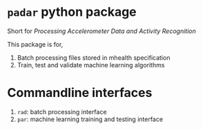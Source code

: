 # `padar` python package

Short for _Processing Accelerometer Data and Activity Recognition_

This package is for,

1. Batch processing files stored in mhealth specification
2. Train, test and validate machine learning algorithms

# Commandline interfaces

1. `rad`: batch processing interface
2. `par`: machine learning training and testing interface

